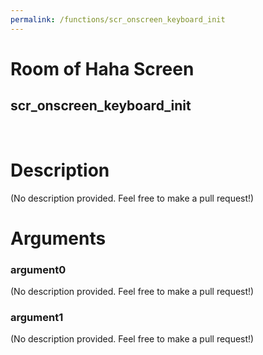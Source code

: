 ```yaml
---
permalink: /functions/scr_onscreen_keyboard_init
---
```

# Room of Haha Screen  
## scr_onscreen_keyboard_init  
&nbsp;  
# Description  
(No description provided. Feel free to make a pull request!) 
&nbsp;  
# Arguments
### argument0
(No description provided. Feel free to make a pull request!)
&nbsp;  
### argument1
(No description provided. Feel free to make a pull request!)
&nbsp;  


